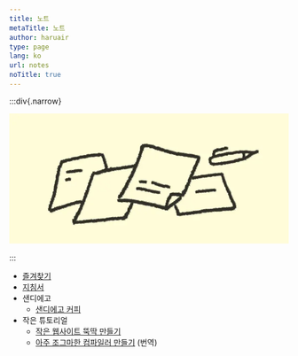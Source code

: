 ```yaml
---
title: 노트
metaTitle: 노트
author: haruair
type: page
lang: ko
url: notes
noTitle: true
---
```


:::div{.narrow}

![노트](note.webp)

:::

- [즐겨찾기](/ko/bookmarks/)
- [지침서](/ko/guidance/)
- 샌디에고
  - [샌디에고 커피](/ko/sd/coffee/)
- 작은 튜토리얼
  - [작은 웹사이트 뚝딱 만들기](/ko/how-to/tiny-website/)
  - [아주 조그마한 컴파일러 만들기](/ko/post/the-super-tiny-compiler/) (번역)
